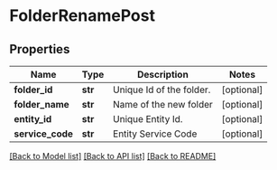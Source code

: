 # FolderRenamePost

## Properties
Name | Type | Description | Notes
------------ | ------------- | ------------- | -------------
**folder_id** | **str** | Unique Id of the folder. | [optional] 
**folder_name** | **str** | Name of the new folder | [optional] 
**entity_id** | **str** | Unique Entity Id. | [optional] 
**service_code** | **str** | Entity Service Code | [optional] 

[[Back to Model list]](../README.md#documentation-for-models) [[Back to API list]](../README.md#documentation-for-api-endpoints) [[Back to README]](../README.md)

